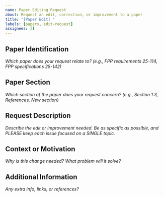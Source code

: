 ```yaml
---
name: Paper Editing Request
about: Request an edit, correction, or improvement to a paper
title: "[Paper Edit] "
labels: [papers, edit-request]
assignees: []
---
```


## Paper Identification
*Which paper does your request relate to?  (e.g., FPP requirements 25-114, FPP specifications 25-142)*

## Paper Section
*Which section of the paper does your request concern?  (e.g., Section 1.3, References, New section)*

## Request Description
*Describe the edit or improvement needed. Be as specific as possible, and PLEASE keep each issue focused on a SINGLE topic.*

## Context or Motivation
*Why is this change needed? What problem will it solve?*

## Additional Information
*Any extra info, links, or references?*
